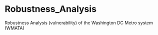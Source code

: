 # Robustness_Analysis
Robustness Analysis (vulnerability) of the Washington DC Metro system (WMATA)
